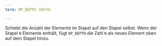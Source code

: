 ```yaml
---
term: OP_DEPTH (0X74)

---
```

Schiebt die Anzahl der Elemente im Stapel auf den Stapel selbst. Wenn der Stapel `N` Elemente enthält, fügt `OP_DEPTH` die Zahl `N` als neues Element oben auf dem Stapel hinzu.